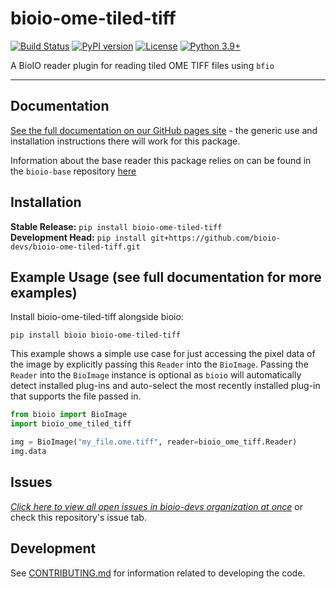 # bioio-ome-tiled-tiff

[![Build Status](https://github.com/bioio-devs/bioio-ome-tiled-tiff/actions/workflows/ci.yml/badge.svg)](https://github.com/bioio-devs/bioio-ome-tiled-tiff/actions)
[![PyPI version](https://badge.fury.io/py/bioio-ome-tiled-tiff.svg)](https://badge.fury.io/py/bioio-ome-tiled-tiff)
[![License](https://img.shields.io/badge/License-BSD%203--Clause-blue.svg)](https://opensource.org/licenses/BSD-3-Clause)
[![Python 3.9+](https://img.shields.io/badge/python-3.9,3.10,3.11-blue.svg)](https://www.python.org/downloads/release/python-390/)

A BioIO reader plugin for reading tiled OME TIFF files using `bfio`

---


## Documentation

[See the full documentation on our GitHub pages site](https://bioio-devs.github.io/bioio/OVERVIEW.html) - the generic use and installation instructions there will work for this package.

Information about the base reader this package relies on can be found in the `bioio-base` repository [here](https://github.com/bioio-devs/bioio-base)

## Installation

**Stable Release:** `pip install bioio-ome-tiled-tiff`<br>
**Development Head:** `pip install git+https://github.com/bioio-devs/bioio-ome-tiled-tiff.git`

## Example Usage (see full documentation for more examples)

Install bioio-ome-tiled-tiff alongside bioio:

`pip install bioio bioio-ome-tiled-tiff`


This example shows a simple use case for just accessing the pixel data of the image
by explicitly passing this `Reader` into the `BioImage`. Passing the `Reader` into
the `BioImage` instance is optional as `bioio` will automatically detect installed
plug-ins and auto-select the most recently installed plug-in that supports the file
passed in.
```python
from bioio import BioImage
import bioio_ome_tiled_tiff

img = BioImage("my_file.ome.tiff", reader=bioio_ome_tiff.Reader)
img.data
```

## Issues
[_Click here to view all open issues in bioio-devs organization at once_](https://github.com/search?q=user%3Abioio-devs+is%3Aissue+is%3Aopen&type=issues&ref=advsearch) or check this repository's issue tab.


## Development

See [CONTRIBUTING.md](CONTRIBUTING.md) for information related to developing the code.
